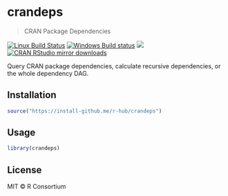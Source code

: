 


# crandeps

> CRAN Package Dependencies

[![Linux Build Status](https://travis-ci.org/r-pkgs/crandeps.svg?branch=master)](https://travis-ci.org/r-pkgs/crandeps)
[![Windows Build status](https://ci.appveyor.com/api/projects/status/github/r-pkgs/crandeps?svg=true)](https://ci.appveyor.com/project/gaborcsardi/crandeps)
[![](http://www.r-pkg.org/badges/version/crandeps)](http://www.r-pkg.org/pkg/crandeps)
[![CRAN RStudio mirror downloads](http://cranlogs.r-pkg.org/badges/crandeps)](http://www.r-pkg.org/pkg/crandeps)

Query CRAN package dependencies, calculate recursive dependencies, or
the whole dependency DAG.

## Installation


```r
source("https://install-github.me/r-hub/crandeps")
```

## Usage


```r
library(crandeps)
```

## License

MIT © R Consortium
